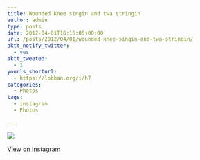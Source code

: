 ```yaml
---
title: Wounded Knee singin and twa stringin
author: admin
type: posts
date: 2012-04-01T16:15:05+00:00
url: /posts/2012/04/01/wounded-knee-singin-and-twa-stringin/
aktt_notify_twitter:
  - yes
aktt_tweeted:
  - 1
yourls_shorturl:
  - https://lobban.org/i/h7
categories:
  - Photos
tags:
  - instagram
  - Photos

---
```

![][1]

[View on Instagram][2]

 [1]: https://distilleryimage4.instagram.com/25c8654c7c1511e180d51231380fcd7e_7.jpg
 [2]: http://instagr.am/p/I4hss4Klok/
